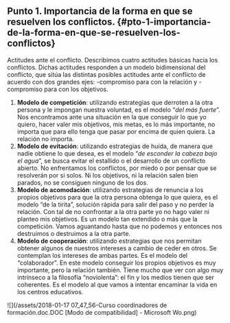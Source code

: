 ## Punto 1. Importancia de la forma en que se resuelven los conflictos. {#pto-1-importancia-de-la-forma-en-que-se-resuelven-los-conflictos}

 Actitudes ante el conflicto.
 Describimos cuatro actitudes básicas hacia los conflictos.
 Dichas actitudes responden a un modelo bidimensional del conflicto, que sitúa las distintas posibles actitudes ante el conflicto de acuerdo con dos grandes ejes:  -compromiso para con la relación y  -compromiso para con los objetivos.

1.  **Modelo de competición**: utilizando estrategias que derroten a la otra persona y le impongan nuestra voluntad, es el modelo “_del más fuerte_”. Nos encontramos ante una situación en la que conseguir lo que yo quiero, hacer valer mis objetivos, mis metas, es lo más importante, no importa que para ello tenga que pasar por encima de quien quiera. La relación no importa.
1.  **Modelo de evitación**: utilizando estrategias de huida, de manera que nadie obtiene lo que desea, es el modelo “_de esconder la cabeza bajo el agua_”, se busca evitar el estallido o el desarrollo de un conflicto abierto. No enfrentamos los conflictos, por miedo o por pensar que se resolverán por si solos. Ni los objetivos, ni la relación salen bien parados, no se consiguen ninguno de los dos.
1.  **Modelo de acomodación**: utilizando estrategias de renuncia a los propios objetivos para que la otra persona obtenga lo que quiera, es el modelo “de la tirita”, solución rápida para salir del paso y no perder la relación. Con tal de no confrontar a la otra parte yo no hago valer ni planteo mis objetivos. Es un modelo tan extendido o más que la competición. Vamos aguantando hasta que no podemos y entonces nos destruimos o destruimos a la otra parte.
1.  **Modelo de cooperación**: utilizando estrategias que nos permitan obtener algunos de nuestros intereses a cambio de ceder en otros. Se contemplan los intereses de ambas partes. Es el modelo del “colaborador”. En este modelo conseguir los propios objetivos es muy importante, pero la relación también. Tiene mucho que ver con algo muy intrínseco a la filosofía “noviolenta”: el fin y los medios tienen que ser coherentes. Es el modelo al que vamos a intentar encaminar la vida en los centros educativos.

![](/assets/2018-01-17 07_47_56-Curso coordinadores de formación.doc.DOC [Modo de compatibilidad] - Microsoft Wo.png)


